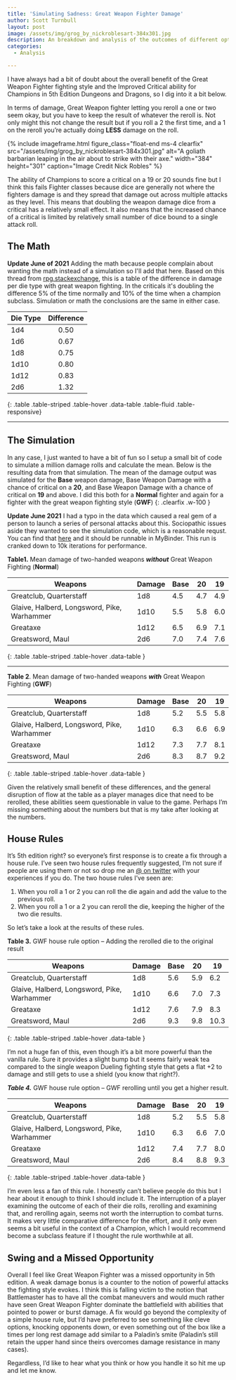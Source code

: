 ```yaml
---
title: 'Simulating Sadness: Great Weapon Fighter Damage'
author: Scott Turnbull
layout: post
image: /assets/img/grog_by_nickroblesart-384x301.jpg
description: An breakdown and analysis of the outcomes of different options related to the Great Weapon Fight feat in 5th edition.
categories:
  - Analysis

---
```

I have always had a bit of doubt about the overall benefit of the Great Weapon Fighter fighting style and the Improved Critical ability for Champions in 5th Edition Dungeons and Dragons, so I dig into it a bit below. 

In terms of damage, Great Weapon fighter letting you reroll a one or two seem okay, but you have to keep the result of whatever the reroll is. Not only might this not change the result but if you roll a 2 the first time, and a 1 on the reroll you&#8217;re actually doing **LESS** damage on the roll. 

{% include imageframe.html
  figure_class="float-end ms-4 clearfix"
  src="/assets/img/grog_by_nickroblesart-384x301.jpg"
  alt="A goliath barbarian leaping in the air about to strike with their axe."
  width="384" height="301"
  caption="Image Credit Nick Robles"
 %}

The ability of Champions to score a critical on a 19 or 20 sounds fine but I think this fails Fighter classes because dice are generally not where the fighters damage is and they spread that damage out across multiple attacks as they level. This means that doubling the weapon damage dice from a critical has a relatively small effect. It also means that the increased chance of a critical is limited by relatively small number of dice bound to a single attack roll.

## The Math

**Update June of 2021** Adding the math because people complain about wanting the math instead of a simulation so I'll add that here.  Based on this thread from [rpg.stackexchange](https://rpg.stackexchange.com/questions/47172/how-much-damage-does-great-weapon-fighting-add-on-average), this is a table of the difference in damage per die type with great weapon fighting.  In the criticals it's doubling the difference 5% of the time normally and 10% of the time when a champion subclass. Simulation or math the conclusions are the same in either case.

|Die Type|Difference|
|--- |:---: |
|1d4|0.50|
|1d6|0.67|
|1d8|0.75|
|1d10|0.80|
|1d12|0.83|
|2d6|1.32|
{: .table .table-striped .table-hover .data-table .table-fluid .table-responsive}

***

## The Simulation

In any case, I just wanted to have a bit of fun so I setup a small bit of code to simulate a million damage rolls and calculate the mean. Below is the resulting data from that simulation. The mean of the damage output was simulated for the **Base** weapon damage, Base Weapon Damage with a chance of critical on a **20**, and Base Weapon Damage with a chance of critical on **19** and above. I did this both for a **Normal** fighter and again for a fighter with the great weapon fighting style (**GWF**)
{: .clearfix .w-100 }

**Update June 2021** I had a typo in the data which caused a real gem of a person to launch a series of personal attacks about this. Sociopathic issues aside they wanted to see the simulation code, which is a reasonable requst.  You can find that [here](https://github.com/Streamweaver/DnDNotebook) and it should be runnable in MyBinder. This run is cranked down to 10k iterations for performance.

**Table1.** Mean damage of two-handed weapons ***without*** Great Weapon Fighting (**Normal**)

|Weapons|Damage|Base|20|19|
|--- |--- |--- |--- |--- |
|Greatclub, Quarterstaff|1d8|4.5|4.7|4.9|
|Glaive, Halberd, Longsword, Pike, Warhammer|1d10|5.5|5.8|6.0|
|Greataxe|1d12|6.5|6.9|7.1|
|Greatsword, Maul|2d6|7.0|7.4|7.6|
{: .table .table-striped .table-hover .data-table }

***

**Table 2**. Mean damage of two-handed weapons ***with*** Great Weapon Fighting (**GWF**)

|Weapons|Damage|Base|20|19|
|--- |--- |--- |--- |--- |
|Greatclub, Quarterstaff|1d8|5.2|5.5|5.8|
|Glaive, Halberd, Longsword, Pike, Warhammer|1d10|6.3|6.6|6.9|
|Greataxe|1d12|7.3|7.7|8.1|
|Greatsword, Maul|2d6|8.3|8.7|9.2|
{: .table .table-striped .table-hover .data-table }

Given the relatively small benefit of these differences, and the general disruption of flow at the table as a player manages dice that need to be rerolled, these abilities seem questionable in value to the game. Perhaps I&#8217;m missing something about the numbers but that is my take after looking at the numbers. 

## House Rules

It&#8217;s 5th edition right? so everyone&#8217;s first response is to create a fix through a house rule. I&#8217;ve seen two house rules frequently suggested, I&#8217;m not sure if people are using them or not so drop me an <a rel="noreferrer noopener" href="https://www.twitter.com/optionalrule" target="_blank">@ on twitter</a> with your experiences if you do. The two house rules I&#8217;ve seen are:

  1. When you roll a 1 or 2 you can roll the die again and add the value to the previous roll. 
  2. When you roll a 1 or a 2 you can reroll the die, keeping the higher of the two die results.

So let&#8217;s take a look at the results of these rules.

**Table 3.** GWF house rule option &#8211; Adding the rerolled die to the original result

|Weapons|Damage|Base|20|19|
|--- |--- |--- |--- |--- |
|Greatclub, Quarterstaff|1d8|5.6|5.9|6.2|
|Glaive, Halberd, Longsword, Pike, Warhammer|1d10|6.6|7.0|7.3|
|Greataxe|1d12|7.6|7.9|8.3|
|Greatsword, Maul|2d6|9.3|9.8|10.3|
{: .table .table-striped .table-hover .data-table }


I&#8217;m not a huge fan of this, even though it&#8217;s a bit more powerful than the vanilla rule. Sure it provides a slight bump but it seems fairly weak tea compared to the single weapon Dueling fighting style that gets a flat +2 to damage and still gets to use a shield (you know that right?). 

***Table 4.*** GWF house rule option &#8211; GWF rerolling until you get a higher result.

|Weapons|Damage|Base|20|19|
|--- |--- |--- |--- |--- |
|Greatclub, Quarterstaff|1d8|5.2|5.5|5.8|
|Glaive, Halberd, Longsword, Pike, Warhammer|1d10|6.3|6.6|7.0|
|Greataxe|1d12|7.4|7.7|8.0|
|Greatsword, Maul|2d6|8.4|8.8|9.3|
{: .table .table-striped .table-hover .data-table }
  
I&#8217;m even less a fan of this rule. I honestly can&#8217;t believe people do this but I hear about it enough to think I should include it. The interruption of a player examining the outcome of each of their die rolls, rerolling and examining that, and rerolling again, seems not worth the interruption to combat turns. It makes very little comparative difference for the effort, and it only even seems a bit useful in the context of a Champion, which I would recommend become a subclass feature if I thought the rule worthwhile at all.

## Swing and a Missed Opportunity

Overall I feel like Great Weapon Fighter was a missed opportunity in 5th edition. A weak damage bonus is a counter to the notion of powerful attacks the fighting style evokes. I think this is falling victim to the notion that Battlemaster has to have all the combat maneuvers and would much rather have seen Great Weapon Fighter dominate the battlefield with abilities that pointed to power or burst damage. A fix would go beyond the complexity of a simple house rule, but I&#8217;d have preferred to see something like cleve options, knocking opponents down, or even something out of the box like a times per long rest damage add similar to a Paladin&#8217;s smite (Paladin&#8217;s still retain the upper hand since theirs overcomes damage resistance in many cases).

Regardless, I&#8217;d like to hear what you think or how you handle it so hit me up and let me know.